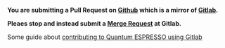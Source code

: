**You are submitting a Pull Request on [Github](https://github.com/QEF/q-e) which is a mirror of [Gitlab](https://gitlab.com/QEF/q-e).**

**Pleaes stop and instead submit a [Merge Request](https://gitlab.com/QEF/q-e/-/merge_requests) at Gitlab.**

Some guide about [contributing to Quantum ESPRESSO using Gitlab](https://gitlab.com/QEF/q-e/-/wikis/Developers/Contributing-to-Quantum-Espresso-using-Gitlab)
